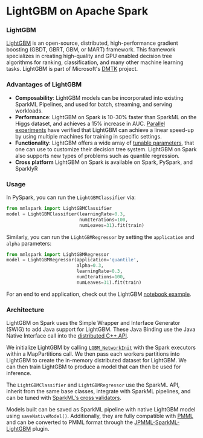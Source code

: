 # LightGBM on Apache Spark

### LightGBM

[LightGBM](https://github.com/Microsoft/LightGBM) is an open-source,
distributed, high-performance gradient boosting (GBDT, GBRT, GBM, or
MART) framework. This framework specializes in creating high-quality and
GPU enabled decision tree algorithms for ranking, classification, and
many other machine learning tasks. LightGBM is part of Microsoft's
[DMTK](http://github.com/microsoft/dmtk) project.

### Advantages of LightGBM

- **Composability**: LightGBM models can be incorporated into existing
  SparkML Pipelines, and used for batch, streaming, and serving
  workloads.
- **Performance**: LightGBM on Spark is 10-30% faster than SparkML on
  the Higgs dataset, and achieves a 15% increase in AUC.  [Parallel
  experiments](https://github.com/Microsoft/LightGBM/blob/master/docs/Experiments.rst#parallel-experiment)
  have verified that LightGBM can achieve a linear speed-up by using
  multiple machines for training in specific settings.
- **Functionality**: LightGBM offers a wide array of [tunable
  parameters](https://github.com/Microsoft/LightGBM/blob/master/docs/Parameters.rst),
  that one can use to customize their decision tree system. LightGBM on
  Spark also supports new types of problems such as quantile regression.
- **Cross platform** LightGBM on Spark is available on Spark, PySpark, and SparklyR

### Usage

In PySpark, you can run the `LightGBMClassifier` via:

   ```python
   from mmlspark import LightGBMClassifier
   model = LightGBMClassifier(learningRate=0.3,
                              numIterations=100,
                              numLeaves=31).fit(train)
   ```

Similarly, you can run the `LightGBMRegressor` by setting the
`application` and `alpha` parameters:

   ```python
   from mmlspark import LightGBMRegressor
   model = LightGBMRegressor(application='quantile',
                             alpha=0.3,
                             learningRate=0.3,
                             numIterations=100,
                             numLeaves=31).fit(train)
   ```

For an end to end application, check out the LightGBM [notebook
example](../notebooks/samples/106%20-%20Quantile%20Regression%20with%20LightGBM.ipynb).

### Architecture

LightGBM on Spark uses the Simple Wrapper and Interface Generator (SWIG)
to add Java support for LightGBM. These Java Binding use the Java Native
Interface call into the [distributed C++
API](https://github.com/Microsoft/LightGBM/blob/master/include/LightGBM/c_api.h).

We initialize LightGBM by calling
[`LGBM_NetworkInit`](https://github.com/Microsoft/LightGBM/blob/master/include/LightGBM/c_api.h)
with the Spark executors within a MapPartitions call. We then pass each
workers partitions into LightGBM to create the in-memory distributed
dataset for LightGBM.  We can then train LightGBM to produce a model
that can then be used for inference.

The `LightGBMClassifier` and `LightGBMRegressor` use the SparkML API,
inherit from the same base classes, integrate with SparkML pipelines,
and can be tuned with [SparkML's cross
validators](https://spark.apache.org/docs/latest/ml-tuning.html).

Models built can be saved as SparkML pipeline with native LightGBM model
using `saveNativeModel()`. Additionally, they are fully compatible with [PMML](https://en.wikipedia.org/wiki/Predictive_Model_Markup_Language) and
can be converted to PMML format through the
[JPMML-SparkML-LightGBM](https://github.com/alipay/jpmml-sparkml-lightgbm) plugin.
